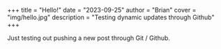 +++
title = "Hello!"
date = "2023-09-25"
author = "Brian"
cover = "img/hello.jpg"
description = "Testing dynamic updates through Github"
+++

Just testing out pushing a new post through Git / Github.